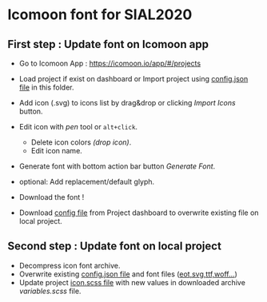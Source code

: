# Icomoon font for SIAL2020

## First step : Update font on Icomoon app

* Go to Icomoon App : https://icomoon.io/app/#/projects
* Load project if exist on dashboard or Import project using [config.json file](./config.json) in this folder.
* Add icon (.svg) to icons list by drag&drop or clicking *Import Icons* button.
* Edit icon with _pen_ tool or `alt+click`.
  * Delete icon colors _(drop icon)_.
  * Edit icon name.
* Generate font with bottom action bar button *Generate Font*.
* optional: Add replacement/default glyph.
* Download the font !


* Download [config file](./config.json) from Project dashboard to overwrite existing file on local project.

## Second step : Update font on local project

* Decompress icon font archive.
* Overwrite existing [config.json file](./config.json) and font files ([eot,svg,ttf,woff...](./icomoon.woff))
* Update project [icon.scss file](/ouragan_sources/scss/components/icon.scss) with new values in downloaded archive *variables.scss* file.
